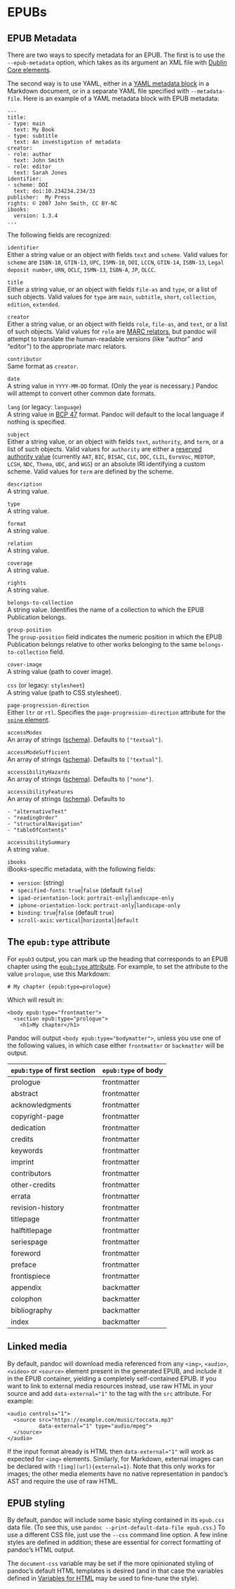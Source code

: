 # EPUBs

## EPUB Metadata

There are two ways to specify metadata for an EPUB. The first is to use
the `--epub-metadata` option, which takes as its argument an XML file
with [Dublin Core
elements](https://www.dublincore.org/specifications/dublin-core/dces/).

The second way is to use YAML, either in a [YAML metadata
block](#extension-yaml_metadata_block) in a Markdown document, or in a
separate YAML file specified with `--metadata-file`. Here is an example
of a YAML metadata block with EPUB metadata:

    ---
    title:
    - type: main
      text: My Book
    - type: subtitle
      text: An investigation of metadata
    creator:
    - role: author
      text: John Smith
    - role: editor
      text: Sarah Jones
    identifier:
    - scheme: DOI
      text: doi:10.234234.234/33
    publisher:  My Press
    rights: © 2007 John Smith, CC BY-NC
    ibooks:
      version: 1.3.4
    ...

The following fields are recognized:

`identifier`  
Either a string value or an object with fields `text` and `scheme`.
Valid values for `scheme` are `ISBN-10`, `GTIN-13`, `UPC`, `ISMN-10`,
`DOI`, `LCCN`, `GTIN-14`, `ISBN-13`, `Legal deposit number`, `URN`,
`OCLC`, `ISMN-13`, `ISBN-A`, `JP`, `OLCC`.

`title`  
Either a string value, or an object with fields `file-as` and `type`, or
a list of such objects. Valid values for `type` are `main`, `subtitle`,
`short`, `collection`, `edition`, `extended`.

`creator`  
Either a string value, or an object with fields `role`, `file-as`, and
`text`, or a list of such objects. Valid values for `role` are [MARC
relators](https://loc.gov/marc/relators/relaterm.html), but pandoc will
attempt to translate the human-readable versions (like “author” and
“editor”) to the appropriate marc relators.

`contributor`  
Same format as `creator`.

`date`  
A string value in `YYYY-MM-DD` format. (Only the year is necessary.)
Pandoc will attempt to convert other common date formats.

`lang` (or legacy: `language`)  
A string value in [BCP 47](https://tools.ietf.org/html/bcp47) format.
Pandoc will default to the local language if nothing is specified.

`subject`  
Either a string value, or an object with fields `text`, `authority`, and
`term`, or a list of such objects. Valid values for `authority` are
either a [reserved authority
value](https://idpf.github.io/epub-registries/authorities/) (currently
`AAT`, `BIC`, `BISAC`, `CLC`, `DDC`, `CLIL`, `EuroVoc`, `MEDTOP`,
`LCSH`, `NDC`, `Thema`, `UDC`, and `WGS`) or an absolute IRI identifying
a custom scheme. Valid values for `term` are defined by the scheme.

`description`  
A string value.

`type`  
A string value.

`format`  
A string value.

`relation`  
A string value.

`coverage`  
A string value.

`rights`  
A string value.

`belongs-to-collection`  
A string value. Identifies the name of a collection to which the EPUB
Publication belongs.

`group-position`  
The `group-position` field indicates the numeric position in which the
EPUB Publication belongs relative to other works belonging to the same
`belongs-to-collection` field.

`cover-image`  
A string value (path to cover image).

`css` (or legacy: `stylesheet`)  
A string value (path to CSS stylesheet).

`page-progression-direction`  
Either `ltr` or `rtl`. Specifies the `page-progression-direction`
attribute for the [`spine`
element](http://idpf.org/epub/301/spec/epub-publications.html#sec-spine-elem).

`accessModes`  
An array of strings
([schema](https://kb.daisy.org/publishing/docs/metadata/schema.org/index.html)).
Defaults to `["textual"]`.

`accessModeSufficient`  
An array of strings
([schema](https://kb.daisy.org/publishing/docs/metadata/schema.org/index.html)).
Defaults to `["textual"]`.

`accessibilityHazards`  
An array of strings
([schema](https://kb.daisy.org/publishing/docs/metadata/schema.org/index.html)).
Defaults to `["none"]`.

`accessibilityFeatures`  
An array of strings
([schema](https://kb.daisy.org/publishing/docs/metadata/schema.org/index.html)).
Defaults to

    - "alternativeText"
    - "readingOrder"
    - "structuralNavigation"
    - "tableOfContents"

`accessibilitySummary`  
A string value.

`ibooks`  
iBooks-specific metadata, with the following fields:

- `version`: (string)
- `specified-fonts`: `true`|`false` (default `false`)
- `ipad-orientation-lock`: `portrait-only`|`landscape-only`
- `iphone-orientation-lock`: `portrait-only`|`landscape-only`
- `binding`: `true`|`false` (default `true`)
- `scroll-axis`: `vertical`|`horizontal`|`default`

## The `epub:type` attribute

For `epub3` output, you can mark up the heading that corresponds to an
EPUB chapter using the [`epub:type`
attribute](http://www.idpf.org/epub/31/spec/epub-contentdocs.html#sec-epub-type-attribute).
For example, to set the attribute to the value `prologue`, use this
Markdown:

    # My chapter {epub:type=prologue}

Which will result in:

    <body epub:type="frontmatter">
      <section epub:type="prologue">
        <h1>My chapter</h1>

Pandoc will output `<body epub:type="bodymatter">`, unless you use one
of the following values, in which case either `frontmatter` or
`backmatter` will be output.

<table>
<thead>
<tr>
<th><code>epub:type</code> of first section</th>
<th><code>epub:type</code> of body</th>
</tr>
</thead>
<tbody>
<tr>
<td>prologue</td>
<td>frontmatter</td>
</tr>
<tr>
<td>abstract</td>
<td>frontmatter</td>
</tr>
<tr>
<td>acknowledgments</td>
<td>frontmatter</td>
</tr>
<tr>
<td>copyright-page</td>
<td>frontmatter</td>
</tr>
<tr>
<td>dedication</td>
<td>frontmatter</td>
</tr>
<tr>
<td>credits</td>
<td>frontmatter</td>
</tr>
<tr>
<td>keywords</td>
<td>frontmatter</td>
</tr>
<tr>
<td>imprint</td>
<td>frontmatter</td>
</tr>
<tr>
<td>contributors</td>
<td>frontmatter</td>
</tr>
<tr>
<td>other-credits</td>
<td>frontmatter</td>
</tr>
<tr>
<td>errata</td>
<td>frontmatter</td>
</tr>
<tr>
<td>revision-history</td>
<td>frontmatter</td>
</tr>
<tr>
<td>titlepage</td>
<td>frontmatter</td>
</tr>
<tr>
<td>halftitlepage</td>
<td>frontmatter</td>
</tr>
<tr>
<td>seriespage</td>
<td>frontmatter</td>
</tr>
<tr>
<td>foreword</td>
<td>frontmatter</td>
</tr>
<tr>
<td>preface</td>
<td>frontmatter</td>
</tr>
<tr>
<td>frontispiece</td>
<td>frontmatter</td>
</tr>
<tr>
<td>appendix</td>
<td>backmatter</td>
</tr>
<tr>
<td>colophon</td>
<td>backmatter</td>
</tr>
<tr>
<td>bibliography</td>
<td>backmatter</td>
</tr>
<tr>
<td>index</td>
<td>backmatter</td>
</tr>
</tbody>
</table>

## Linked media

By default, pandoc will download media referenced from any `<img>`,
`<audio>`, `<video>` or `<source>` element present in the generated
EPUB, and include it in the EPUB container, yielding a completely
self-contained EPUB. If you want to link to external media resources
instead, use raw HTML in your source and add `data-external="1"` to the
tag with the `src` attribute. For example:

    <audio controls="1">
      <source src="https://example.com/music/toccata.mp3"
              data-external="1" type="audio/mpeg">
      </source>
    </audio>

If the input format already is HTML then `data-external="1"` will work
as expected for `<img>` elements. Similarly, for Markdown, external
images can be declared with `![img](url){external=1}`. Note that this
only works for images; the other media elements have no native
representation in pandoc’s AST and require the use of raw HTML.

## EPUB styling

By default, pandoc will include some basic styling contained in its
`epub.css` data file. (To see this, use
`pandoc --print-default-data-file epub.css`.) To use a different CSS
file, just use the `--css` command line option. A few inline styles are
defined in addition; these are essential for correct formatting of
pandoc’s HTML output.

The `document-css` variable may be set if the more opinionated styling
of pandoc’s default HTML templates is desired (and in that case the
variables defined in [Variables for HTML](#variables-for-html) may be
used to fine-tune the style).

